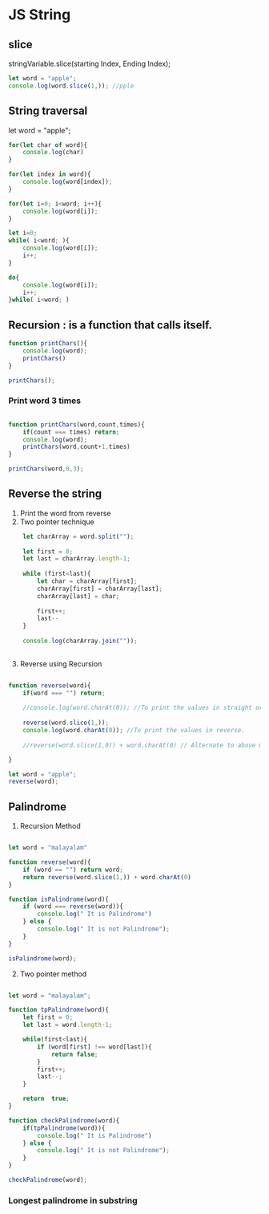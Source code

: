 # JS String

## slice

stringVariable.slice(starting Index, Ending Index);

```JavaScript
let word = "apple";
console.log(word.slice(1,)); //pple
```

## String traversal

let word = "apple";

```JavaScript
for(let char of word){
	console.log(char)
}
```

```JavaScript
for(let index in word){
	console.log(word[index]);
}
```

```JavaScript
for(let i=0; i<word; i++){
	console.log(word[i]);
}
```

```JavaScript
let i=0;
while( i<word; ){
	console.log(word[i]);
	i++;
}

do{
	console.log(word[i]);
	i++;
}while( i<word; )

```

## Recursion : is a function that calls itself.

```JavaScript
function printChars(){
	console.log(word);
	printChars()
}

printChars();
```

### Print word 3 times

```JavaScript

function printChars(word,count,times){
	if(count === times) return;
	console.log(word);
	printChars(word,count+1,times)
}

printChars(word,0,3);
```

## Reverse the string

1. Print the word from reverse
2. Two pointer technique

```JavaScript
	let charArray = word.split("");
	
	let first = 0;
	let last = charArray.length-1;
	
	while (first<last){
		let char = charArray[first];
		charArray[first] = charArray[last];
		charArray[last] = char;
		
		first++;
		last--
	}
	
	console.log(charArray.join(""));
	
```

3. Reverse using Recursion

```JavaScript

function reverse(word){
	if(word === "") return;
	
	//console.log(word.charAt(0)); //To print the values in straight order.
	
	reverse(word.slice(1,));
	console.log(word.charAt(0)); //To print the values in reverse.
	
	//reverse(word.slice(1,0)) + word.charAt(0) // Alternate to above method.

}

let word = "apple";
reverse(word);

```

## Palindrome

1. Recursion Method

```JavaScript

let word = "malayalam"

function reverse(word){
	if (word == "") return word;
	return reverse(word.slice(1,)) + word.charAt(0)
}

function isPalindrome(word){
	if (word === reverse(word)){
		console.log(" It is Palindrome")
	} else {
		console.log(" It is not Palindrome");
	}
}

isPalindrome(word);

```

2. Two pointer method

```JavaScript

let word = "malayalam";

function tpPalindrome(word){
	let first = 0;
	let last = word.length-1;

	while(first<last){
		if (word[first] !== word[last]){
			return false;
		}
		first++;
		last--;
	}

	return  true;
}

function checkPalindrome(word){
	if(tpPalindrome(word)){
		console.log(" It is Palindrome")
	} else {
		console.log(" It is not Palindrome");
	}
}

checkPalindrome(word);

```

### Longest palindrome in substring

